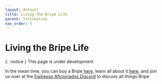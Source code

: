 ```yaml
---
layout: default
title: Living the Bripe Life
parent: Information
nav_order: 3
---
```


# Living the Bripe Life

{: .notice }
This page is under development

In the mean time, you can buy a Bripe [here](https://briping.com/), learn all about it [here](https://www.youtube.com/watch?v=tltBHjmIUJ0), and join us over at the [Espresso Aficionados Discord](https://discord.gg/espresso) to discuss all things Bripe
